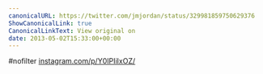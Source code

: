 ```yaml
---
canonicalURL: https://twitter.com/jmjordan/status/329981859750629376
ShowCanonicalLink: true
CanonicalLinkText: View original on
date: 2013-05-02T15:33:00+00:00
---
```

#nofilter [instagram.com/p/Y0IPIiIxOZ/](http://instagram.com/p/Y0IPIiIxOZ/)